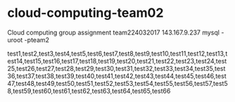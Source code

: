 # cloud-computing-team02
Cloud computing group assignment
team224032017
143.167.9.237
mysql -uroot -pteam2

test1,test2,test3,test4,test5,test6,test7,test8,test9,test10,test11,test12,test13,test14,test15,test16,test17,test18,test19,test20,test21,test22,test23,test24,test25,test26,test27,test28,test29,test30,test31,test32,test33,test34,test35,test36,test37,test38,test39,test40,test41,test42,test43,test44,test45,test46,test47,test48,test49,test50,test51,test52,test53,test54,test55,test56,test57,test58,test59,test60,test61,test62,test63,test64,test65,test66
